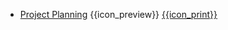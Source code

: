 * [Project Planning]({{baseUrl}}/projectPlanning/)
  <trigger for="pop:projectPlanning-preview">{{icon_preview}}</trigger> [{{icon_print}}](projectPlanning/print.html)

<popover id="pop:projectPlanning-preview" title="Project Planning {{icon_preview}}" placement="right">
  <div slot="content">
    <include src="preview.md" />
  </div>
</popover>
